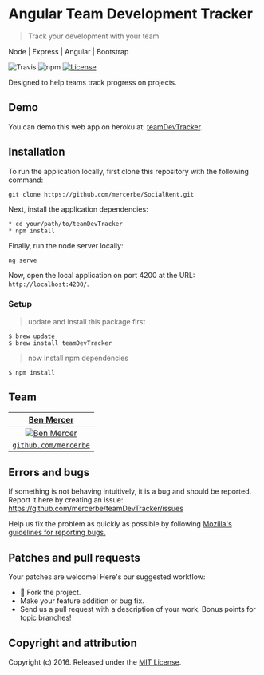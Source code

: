 # Angular Team Development Tracker
> Track your development with your team

Node | Express | Angular | Bootstrap

![Travis](https://img.shields.io/travis/USER/REPO.svg)
![npm](https://img.shields.io/npm/v/npm.svg)
[![License](http://img.shields.io/:license-mit-blue.svg?style=flat-square)](http://badges.mit-license.org)

Designed to help teams track progress on projects.

## Demo

You can demo this web app on heroku at:  [teamDevTracker](https://tbd.herokuapp.com/).

## Installation

To run the application locally, first clone this repository with the following command:

	git clone https://github.com/mercerbe/SocialRent.git

Next, install the application dependencies:

	* cd your/path/to/teamDevTracker
	* npm install

Finally, run the node server locally:

	ng serve

Now, open the local application on port 4200 at the URL: `http://localhost:4200/`.

### Setup

> update and install this package first

```shell
$ brew update
$ brew install teamDevTracker
```

> now install npm dependencies

```shell
$ npm install
```

## Team

| <a href="http://github.com/mercerbe" target="_blank">**Ben Mercer**</a> |
| :---: |
| [![Ben Mercer](https://avatars3.githubusercontent.com/u/35779366?s=150&v=3)](http://github.com/mercerbe) | 
| <a href="http://github.com/mercerbe" target="_blank">`github.com/mercerbe`</a> | 



## Errors and bugs

If something is not behaving intuitively, it is a bug and should be reported.
Report it here by creating an issue: https://github.com/mercerbe/teamDevTracker/issues

Help us fix the problem as quickly as possible by following [Mozilla's guidelines for reporting bugs.](https://developer.mozilla.org/en-US/docs/Mozilla/QA/Bug_writing_guidelines#General_Outline_of_a_Bug_Report)

## Patches and pull requests

Your patches are welcome! Here's our suggested workflow:

* 🍴 Fork the project.
* Make your feature addition or bug fix.
* Send us a pull request with a description of your work. Bonus points for topic branches!

## Copyright and attribution

Copyright (c) 2016. Released under the [MIT License](https://github.com/mercerbe/teamDevTracker/LICENSE).
